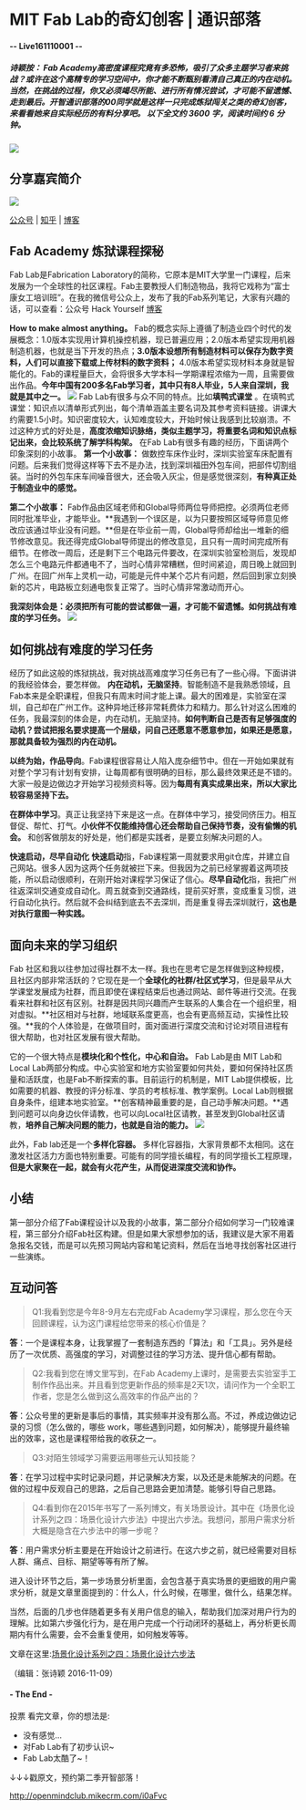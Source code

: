 # MIT Fab Lab的奇幻创客 | 通识部落

#### -- Live161110001 --

##### **诗颖按：** Fab Academy高密度课程究竟有多恐怖，吸引了众多主题学习者来挑战？或许在这个高精专的学习空间中，你才能不断甄别看清自己真正的内在动机。当然，在挑战的过程，你又必须竭尽所能、进行所有情况尝试，才可能不留遗憾、走到最后。开智通识部落的00同学就是这样一只完成炼狱闯关之类的奇幻创客，来看看她来自实际经历的有料分享吧。 **以下全文约 3600 字，阅读时间约 6 分钟。**
![](https://mmbiz.qlogo.cn/mmbiz_png/P7zzkBGoztGF3Ly7kZNDsmmbia0eptKMQIrZwgs2u2auQ2iazIv5hthgOWlwUA31Q70ZU6mSMOWdede9KSSiaAkTg/0?wx_fmt=png)
## 分享嘉宾简介

![](https://mmbiz.qlogo.cn/mmbiz_jpg/P7zzkBGoztGF3Ly7kZNDsmmbia0eptKMQNicnxFBYA55ykWIFgFghKO6kYMXYGhicYQxjuLI7QfakoSqnXkzpt22w/0?wx_fmt=jpeg)

[公众号](https://mp.weixin.qq.com/mp/profile_ext?action=home&__biz=MzAxNDE2NzAxOQ==&scene=123#wechat_redirect) | [知乎](https://www.zhihu.com/people/kidult) | [博客](http://uegeek.com)

##  Fab Academy 炼狱课程探秘

Fab Lab是Fabrication Laboratory的简称，它原本是MIT大学里一门课程，后来发展为一个全球性的社区课程。Fab主要教授人们制造物品，我将它戏称为“富士康女工培训班”。在我的微信号公众上，发布了我的Fab系列笔记，大家有兴趣的话，可以查看：公众号 Hack Yourself [博客](http://www.uegeek.com/)

**How to make almost anything。** Fab的概念实际上遵循了制造业四个时代的发展概念：1.0版本实现用计算机操控机器，现已普遍应用；2.0版本希望实现用机器制造机器，也就是当下开发的热点；**3.0版本设想所有制造材料可以保存为数字资料，人们可以直接下载或上传材料的数字资料；** 4.0版本希望实现材料本身就是智能化的。Fab的课程量巨大，会将很多大学本科一学期课程浓缩为一周，且需要做出作品。**今年中国有200多名Fab学习者，其中只有8人毕业，5人来自深圳，我就是其中之一。**
![](https://mmbiz.qlogo.cn/mmbiz_jpg/P7zzkBGoztGF3Ly7kZNDsmmbia0eptKMQNpOgzglrBnJx6PwBaOtShYZF8icyBUENKPBy9EFia5icpmAMDIDK5q71A/0?wx_fmt=jpeg)
Fab Lab有很多与众不同的特点。比如**填鸭式课堂** 。在填鸭式课堂：知识点以清单形式列出，每个清单涵盖主要名词及其参考资料链接。讲课大约需要1.5小时。知识密度较大，认知难度较大，开始时候让我感到比较崩溃。不过这种方式的好处是，**高度浓缩知识脉络，类似主题学习，将重要名词和知识点标记出来，会比较系统了解学科构架。** 
在Fab Lab有很多有趣的经历，下面讲两个印象深刻的小故事。
 **第一个小故事：** 做数控车床作业时，深圳实验室车床配置有问题。后来我们觉得这样等下去不是办法，找到深圳福田外包车间，把部件切割组装。当时的外包车床车间噪音很大，还会吸入灰尘，但是感觉很深刻，**有种真正处于制造业中的感觉。**

**第二个小故事：** Fab作品由区域老师和Global导师两位导师把控。必须两位老师同时批准毕业，才能毕业。**我遇到一个误区是，以为只要按照区域导师意见修改应该通过毕业没有问题。**但是在毕业前一周，Global导师却给出一堆新的细节修改意见。我还得完成Global导师提出的修改意见，且只有一周时间完成所有细节。在修改一周后，还是剩下三个电路元件要改，在深圳实验室检测后，发现却怎么三个电路元件都通电不了，当时心情非常糟糕，但时间紧迫，周日晚上就回到广州。在回广州车上灵机一动，可能是元件中某个芯片有问题，然后回到家立刻换新的芯片，电路板立刻通电恢复正常了。当时心情非常激动而开心。

**我深刻体会是：必须把所有可能的尝试都做一遍，才可能不留遗憾。如何挑战有难度的学习任务。**
![](https://mmbiz.qlogo.cn/mmbiz_jpg/P7zzkBGoztGF3Ly7kZNDsmmbia0eptKMQjW7keMtialAkqic8cBAVQp8LnAmZudZKtLUUibp5xy7sfYvrCrib67LEoA/0?wx_fmt=jpeg)

## 如何挑战有难度的学习任务

经历了如此这般的炼狱挑战，我对挑战高难度学习任务已有了一些心得。下面讲讲的我经验体会，要怎样做。
**内在动机，无脑坚持**。智能制造不是我熟悉领域，且Fab本来是全职课程，但我只有周末时间才能上课。最大的困难是，实验室在深圳，自己却在广州工作。这种异地迁移非常耗费体力和精力。那么针对这么困难的任务，我最深刻的体会是，内在动机，无脑坚持。**如何判断自己是否有足够强度的动机？尝试把报名要求提高一个层级，问自己还愿意不愿意参加，如果还是愿意，那就具备较为强烈的内在动机。**

**以终为始，作品导向**。Fab课程很容易让人陷入庞杂细节中。但在一开始如果就有对整个学习有计划有安排，让每周都有很明确的目标，那么最终效果还是不错的。大家一般是边做边才开始学习视频资料等。因为**每周有真实成果出来，所以大家比较容易坚持下去。**

**在群体中学习**。真正让我坚持下来是这一点。在群体中学习，接受同侪压力。相互督促、帮忙、打气。**小伙伴不仅能维持信心还会帮助自己保持节奏，没有偷懒的机会。** 和创客做朋友的好处是，他们都是实践者，是要立刻解决问题的人。

**快速启动，尽早自动化** **快速启动**指，Fab课程第一周就要求用git仓库，并建立自己网站。很多人因为这两个任务就被拦下来。但我因为之前已经掌握着这两项技能，所以启动很顺利，在刚开始对课程学习保证了信心。**尽早自动化**指，我把广州往返深圳交通变成自动化。周五就查到交通路线，提前买好票，变成重复习惯，进行自动化执行。然后就不会纠结到底去不去深圳，而是重复得去深圳就行，**这也是对执行意图一种实践。**

## 面向未来的学习组织

Fab 社区和我以往参加过得社群不太一样。我也在思考它是怎样做到这种规模，且社区内部非常活跃的？它现在是一个**全球化的社群/社区式学习**，但是最早从大学课堂发展成为社群，而且即使在课程结束后也通过网站、邮件等进行交流。在我看来社群和社区有区别。社群是因共同兴趣而产生联系的人集合在一个组织里，相对虚拟。**社区相对与社群，地域联系度更高，也会有更高频互动，实操性比较强。**我的个人体验是，在做项目时，面对面进行深度交流和讨论对项目进程有很大帮助，也对社区发展有很大帮助。

它的一个很大特点是**模块化和个性化，中心和自治。** Fab Lab是由 MIT Lab和Local Lab两部分构成。中心实验室和地方实验室要如何共处，要如何保持社区质量和活跃度，也是Fab不断探索的事。目前运行的机制是，MIT Lab提供模板，比如需要的机器、教授的评分标准、学员的考核标准、教学案例。Local Lab则根据自身条件，组建本地实验室。**创客精神最重要的是，自己动手解决问题。**遇到问题可以向身边伙伴请教，也可以向Local社区请教，甚至发到Global社区请教，**培养自己解决问题的能力，也就是自治的能力。**
![](https://mmbiz.qlogo.cn/mmbiz_jpg/P7zzkBGoztGF3Ly7kZNDsmmbia0eptKMQEiaXBdF4YKJclEgKvuCDjIQ59wXaFnDw75rKvia0dyryxLWGHnsxPribw/0?wx_fmt=jpeg)

此外，Fab lab还是一个**多样化容器。** 多样化容器指，大家背景都不太相同。这在激发社区活力方面也特别重要。可能有的同学擅长编程，有的同学擅长工程原理，**但是大家聚在一起，就会有火花产生，从而促进深度交流和协作。**

## 小结

第一部分介绍了Fab课程设计以及我的小故事，第二部分介绍如何学习一门较难课程，第三部分介绍Fab社区构建。但是如果大家想参加的话，我建议是大家不用着急报名交钱，而是可以先预习网站内容和笔记资料，然后在当地寻找创客社区进行一些演练。

## 互动问答

> Q1:我看到您是今年8-9月左右完成Fab Academy学习课程，那么您在今天回顾课程，认为这门课程给您带来的核心价值是？

**答**：一个是课程本身，让我掌握了一套制造东西的「算法」和「工具」。另外是经历了一次优质、高强度的学习，对调整过往的学习方法、提升信心都有帮助。

> Q2:我看到您在博文里写到，在Fab Academy上课时，是需要去实验室手工制作作品出来。并且看到您更新作品的频率是2天1次，请问作为一个全职工作者，您是怎么做到这么高效率的作品产出的？

**答**：公众号里的更新是事后的事情，其实频率并没有那么高。不过，养成边做边记录的习惯（怎么做的，哪些 work，哪些遇到问题，如何解决），能够提升最终输出的效率，这也是课程带给我的收获之一。

> Q3:对陌生领域学习需要运用哪些元认知技能？

**答**：在学习过程中实时记录问题，并记录解决方案，以及还是未能解决的问题。在做的过程中反观自己的思路，之后自己思路会更加清楚。能够引导自己思路。

> Q4:看到你在2015年书写了一系列博文，有关场景设计。其中在《场景化设计系列之四：场景化设计六步法》中提出六步法。我想问，那用户需求分析大概是隐含在六步法中的哪一步呢？ 

**答**：用户需求分析主要是在开始设计之前进行。在这六步之前，就已经需要对目标人群、痛点、目标、期望等等有所了解。

进入设计环节之后，第一步场景分析里面，会包含基于真实场景的更细致的用户需求分析，就是文章里面提到的：什么人，什么时候，在哪里，做什么，结果怎样。

当然，后面的几步也伴随着更多有关用户信息的输入，帮助我们加深对用户行为的理解。比如第六步强化行为，是在用户完成一个行动闭环的基础上，再分析更长周期内有什么需要，会不会重复使用，如何触发等等。

文章在这里:[场景化设计系列之四：场景化设计六步法](http://www.uegeek.com/scenario-design-4.html) 

（编辑：张诗颖 2016-11-09）

#### - The End - 

投票
看完文章，你的想法是:
* 没有感觉…
* 对Fab Lab有了初步认识~
* Fab Lab太酷了~！


↓↓↓戳原文，预约第二季开智部落！

http://openmindclub.mikecrm.com/i0aFvc



